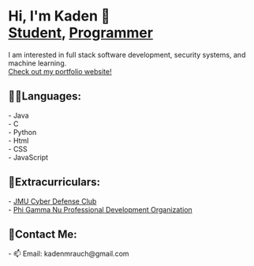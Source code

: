 <h1> Hi, I'm Kaden 👋 <br/>
<a href="https://www.jmu.edu/academics/undergraduate/majors/computer-science.shtml">Student</a>, <a href="https://github.com/kadenrauch">Programmer</a>
</h1>
I am interested in full stack software development, security systems, and machine learning. <br/>
<a href="https://kadenrauch.github.io/" target="_blank"> Check out my portfolio website!</a>

<h2>👨‍💻Languages:</h2>
- Java
<br/>
- C
<br/>
- Python
<br/>
- Html
<br/>
- CSS
<br/>
- JavaScript

<h2>🤹Extracurriculars:</h2>
- <a href="https://www.instagram.com/jmu_cdc/">JMU Cyber Defense Club</a> 
<br/>
- <a href="https://www.pgnleaders.org/">Phi Gamma Nu Professional Development Organization</a> 
<br/>

<h2>👤Contact Me:</h2>
- 📫 Email: kadenmrauch@gmail.com
<br/>
